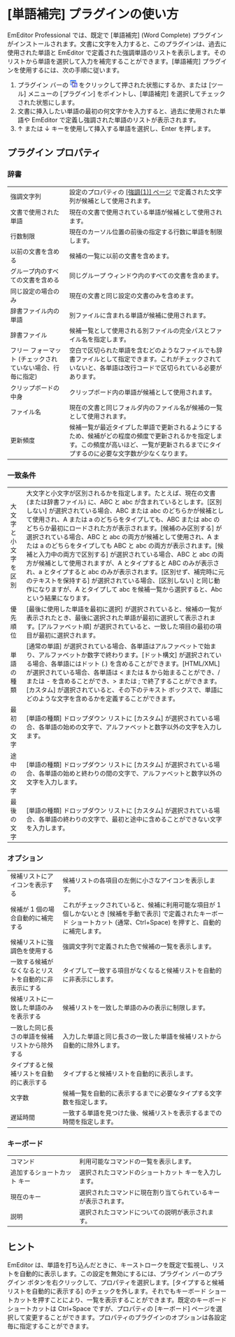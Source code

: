 # \[単語補完\] プラグインの使い方

EmEditor Professional では、既定で \[単語補完\] (Word Complete) プラグインがインストールされます。文書に文字を入力すると、このプラグインは、過去に使用された単語と EmEditor で定義された強調単語のリストを表示します。そのリストから単語を選択して入力を補完することができます。\[単語補完\] プラグインを使用するには、次の手順に従います。

1. プラグイン バーの ![](../../images/wordcomplete.png) をクリックして押された状態にするか、または \[ツール\] メニューの \[プラグイン\] をポイントし、\[単語補完\] を選択してチェックされた状態にします。
2. 文書に挿入したい単語の最初の何文字かを入力すると、過去に使用された単語や EmEditor で定義し強調された単語のリストが表示されます。
3. ↑ または ↓ キーを使用して挿入する単語を選択し、Enter を押します。

## プラグイン プロパティ

### 辞書

|     |     |
| --- | --- |
| 強調文字列 | 設定のプロパティの [\[強調(1)\] ページ](../../dlg/properties/highlight1/index) で定義された文字列が候補として使用されます。 |
| 文書で使用された単語 | 現在の文書で使用されている単語が候補として使用されます。 |
| 行数制限 | 現在のカーソル位置の前後の指定する行数に単語を制限します。 |
| 以前の文書を含める | 候補の一覧に以前の文書を含めます。 |
| グループ内のすべての文書を含める | 同じグループ ウィンドウ内のすべての文書を含めます。 |
| 同じ設定の場合のみ | 現在の文書と同じ設定の文書のみを含めます。 |
| 辞書ファイル内の単語 | 別ファイルに含まれる単語が候補に使用されます。 |
| 辞書ファイル | 候補一覧として使用される別ファイルの完全パスとファイル名を指定します。 |
| フリー フォーマット (チェックされていない場合、行毎に指定) | 空白で区切られた単語を含むどのようなファイルでも辞書ファイルとして指定できます。これがチェックされていないと、各単語は改行コードで区切られている必要があります。 |
| クリップボードの中身 | クリップボード内の単語が候補として使用されます。 |
| ファイル名 | 現在の文書と同じフォルダ内のファイル名が候補の一覧として使用されます。 |
| 更新頻度 | 候補一覧が最近タイプした単語で更新されるようにするため、候補がどの程度の頻度で更新されるかを指定します。この頻度が高いほど、一覧が更新されるまでにタイプするのに必要な文字数が少なくなります。 |

### 一致条件

|     |     |
| --- | --- |
| 大文字と小文字を区別 | 大文字と小文字が区別されるかを指定します。たとえば、現在の文書 (または辞書ファイル) に、ABC と abc が含まれているとします。\[区別しない\] が選択されている場合、ABC または abc のどちらかが候補として使用され、A または a のどちらをタイプしても、ABC または abc のどちらか最初にロードされた方が表示されます。\[候補のみ区別する\] が選択されている場合、ABC と abc の両方が候補として使用され、A または a のどちらをタイプしても ABC と abc の両方が表示されます。\[候補と入力中の両方で区別する\] が選択されている場合、ABC と abc の両方が候補として使用されますが、A とタイプすると ABC のみが表示され、a とタイプすると abc のみが表示されます。\[区別せず、補完時に元のテキストを保持する\] が選択されている場合、\[区別しない\] と同じ動作になりますが、A とタイプして abc を候補一覧から選択すると、Abc という結果になります。 |
| 優先順位 | \[最後に使用した単語を最初に選択\] が選択されていると、候補の一覧が表示されたとき、最後に選択された単語が最初に選択して表示されます。\[アルファベット順\] が選択されていると、一致した項目の最初の項目が最初に選択されます。 |
| 単語の種類 | \[通常の単語\] が選択されている場合、各単語はアルファベットで始まり、アルファベットか数字で終わります。\[ドット構文\] が選択されている場合、各単語にはドット (.) を含めることができます。\[HTML/XML\] が選択されている場合、各単語は < または & から始まることができ、/ または - を含めることができ、> または ; で終了することができます。\[カスタム\] が選択されていると、その下のテキスト ボックスで、単語にどのような文字を含めるかを定義することができます。 |
| 最初の文字 | \[単語の種類\] ドロップダウン リストに \[カスタム\] が選択されている場合、各単語の始めの文字で、アルファベットと数字以外の文字を入力します。 |
| 途中の文字 | \[単語の種類\] ドロップダウン リストに \[カスタム\] が選択されている場合、各単語の始めと終わりの間の文字で、アルファベットと数字以外の文字を入力します。 |
| 最後の文字 | \[単語の種類\] ドロップダウン リストに \[カスタム\] が選択されている場合、各単語の終わりの文字で、最初と途中に含めることができない文字を入力します。 |

### オプション

|     |     |
| --- | --- |
| 候補リストにアイコンを表示する | 候補リストの各項目の左側に小さなアイコンを表示します。 |
| 候補が 1 個の場合自動的に補完する | これがチェックされていると、候補に利用可能な項目が 1 個しかないとき \[候補を手動で表示\] で定義されたキーボード ショートカット (通常、Ctrl+Space) を押すと、自動的に補完します。 |
| 候補リストに強調色を使用する | 強調文字列で定義された色で候補の一覧を表示します。 |
| 一致する候補がなくなるとリストを自動的に非表示にする | タイプして一致する項目がなくなると候補リストを自動的に非表示にします。 |
| 候補リストに一致した単語のみを表示する | 候補リストを一致した単語のみの表示に制限します。 |
| 一致した同じ長さの単語を候補リストから除外する | 入力した単語と同じ長さの一致した単語を候補リストから自動的に除外します。 |
| タイプすると候補リストを自動的に表示する | タイプすると候補リストを自動的に表示します。 |
| 文字数 | 候補一覧を自動的に表示するまでに必要なタイプする文字数を指定します。 |
| 遅延時間 | 一致する単語を見つけた後、候補リストを表示するまでの時間を指定します。 |

### キーボード

|     |     |
| --- | --- |
| コマンド | 利用可能なコマンドの一覧を表示します。 |
| 追加するショートカット キー | 選択されたコマンドのショートカット キーを入力します。 |
| 現在のキー | 選択されたコマンドに現在割り当てられているキーが表示されます。 |
| 説明 | 選択されたコマンドについての説明が表示されます。 |

## ヒント

EmEditor は、単語を打ち込んだときに、キーストロークを既定で監視し、リストを自動的に表示します。この設定を無効にするには、プラグイン バーのプラグイン ボタンを右クリックして、プロパティを選択します。\[タイプすると候補リストを自動的に表示する\] のチェックを外します。それでもキーボード
ショートカットを押すことにより、一覧を表示することができます。既定のキーボード ショートカットは Ctrl+Space ですが、プロパティの \[キーボード\] ページを選択して変更することができます。プロパティのプラグインのオプションは各設定毎に指定することができます。
